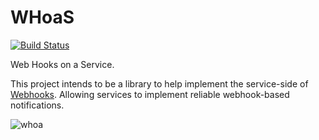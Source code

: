 # WHoaS

[![Build Status](https://travis-ci.org/lookout/whoas.svg)](https://travis-ci.org/lookout/whoas)

Web Hooks on a Service.


This project intends to be a library to help implement the service-side of
[Webhooks](https://en.wikipedia.org/wiki/Webhook). Allowing services to
implement reliable webhook-based notifications.

![whoa](http://www.reactiongifs.us/wp-content/uploads/2013/03/bill_ted_whoa.gif)
